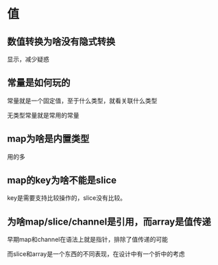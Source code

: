 # 值

## 数值转换为啥没有隐式转换

显示，减少疑惑

## 常量是如何玩的

常量就是一个固定值，至于什么类型，就看关联什么类型

无类型常量就是常用的常量

## map为啥是内置类型

用的多

## map的key为啥不能是slice

key是需要支持比较操作的，slice没有比较。

## 为啥map/slice/channel是引用，而array是值传递

早期map和channel在语法上就是指针，排除了值传递的可能

而slice和array是一个东西的不同表现，在设计中有一个折中的考虑

